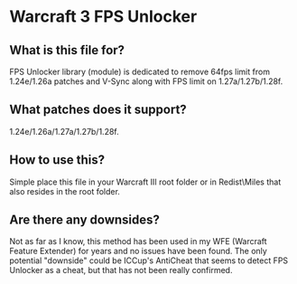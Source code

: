 # Warcraft 3 FPS Unlocker
## What is this file for?
FPS Unlocker library (module) is dedicated to remove 64fps limit from 1.24e/1.26a patches and V-Sync along with FPS limit on 1.27a/1.27b/1.28f.

## What patches does it support?
1.24e/1.26a/1.27a/1.27b/1.28f.

## How to use this?
Simple place this file in your Warcraft III root folder or in Redist\Miles that also resides in the root folder.

## Are there any downsides?
Not as far as I know, this method has been used in my WFE (Warcraft Feature Extender) for years and no issues have been found.
The only potential "downside" could be ICCup's AntiCheat that seems to detect FPS Unlocker as a cheat, but that has not been really confirmed.

